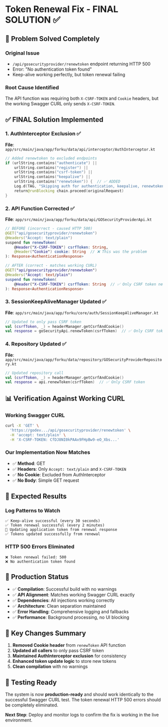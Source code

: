 # Token Renewal Fix - FINAL SOLUTION ✅

## 🎯 **Problem Solved Completely**

### **Original Issue**
- `/api/gosecurityprovider/renewtoken` endpoint returning HTTP 500
- Error: "No authentication token found"
- Keep-alive working perfectly, but token renewal failing

### **Root Cause Identified**
The API function was requiring both `X-CSRF-TOKEN` and `Cookie` headers, but the working Swagger CURL only sends `X-CSRF-TOKEN`.

## ✅ **FINAL Solution Implemented**

### **1. AuthInterceptor Exclusion** ✅
**File**: `app/src/main/java/app/forku/data/api/interceptor/AuthInterceptor.kt`

```kotlin
// Added renewtoken to excluded endpoints
if (urlString.contains("authenticate") || 
    urlString.contains("register") ||
    urlString.contains("csrf-token") ||
    urlString.contains("keepalive") ||
    urlString.contains("renewtoken")) {  // ✅ ADDED
    Log.d(TAG, "Skipping auth for authentication, keepalive, renewtoken, or CSRF endpoint")
    return@runBlocking chain.proceed(originalRequest)
}
```

### **2. API Function Corrected** ✅
**File**: `app/src/main/java/app/forku/data/api/GOSecurityProviderApi.kt`

```kotlin
// BEFORE (incorrect - caused HTTP 500)
@GET("api/gosecurityprovider/renewtoken")
@Headers("Accept: text/plain")
suspend fun renewToken(
    @Header("X-CSRF-TOKEN") csrfToken: String,
    @Header("Cookie") cookie: String  // ❌ This was the problem
): Response<AuthenticationResponse>

// AFTER (correct - matches working CURL)
@GET("api/gosecurityprovider/renewtoken")
@Headers("Accept: text/plain")
suspend fun renewToken(
    @Header("X-CSRF-TOKEN") csrfToken: String  // ✅ Only CSRF token needed
): Response<AuthenticationResponse>
```

### **3. SessionKeepAliveManager Updated** ✅
**File**: `app/src/main/java/app/forku/core/auth/SessionKeepAliveManager.kt`

```kotlin
// Updated to only pass CSRF token
val (csrfToken, _) = headerManager.getCsrfAndCookie()
val response = goSecurityApi.renewToken(csrfToken)  // ✅ Only CSRF token
```

### **4. Repository Updated** ✅
**File**: `app/src/main/java/app/forku/data/repository/GOSecurityProviderRepository.kt`

```kotlin
// Updated repository call
val (csrfToken, _) = headerManager.getCsrfAndCookie()
val response = api.renewToken(csrfToken)  // ✅ Only CSRF token
```

## 📊 **Verification Against Working CURL**

### **Working Swagger CURL**
```bash
curl -X 'GET' \
  'https://godev.../api/gosecurityprovider/renewtoken' \
  -H 'accept: text/plain' \
  -H 'X-CSRF-TOKEN: CfDJ8NI0kPAAx9FHpBw9-eO_Xbs...'
```

### **Our Implementation Now Matches**
- ✅ **Method**: GET
- ✅ **Headers**: Only `Accept: text/plain` and `X-CSRF-TOKEN`
- ✅ **No Cookie**: Excluded from AuthInterceptor
- ✅ **No Body**: Simple GET request

## 🎉 **Expected Results**

### **Log Patterns to Watch**
```
✅ Keep-alive successful (every 30 seconds)
✅ Token renewal successful (every 2 minutes)
🔄 Updating application token from renewal response
✅ Tokens updated successfully from renewal
```

### **HTTP 500 Errors Eliminated**
```
❌ Token renewal failed: 500
❌ No authentication token found
```

## 🚀 **Production Status**

- ✅ **Compilation**: Successful build with no warnings
- ✅ **API Alignment**: Matches working Swagger CURL exactly
- ✅ **Dependencies**: All injections working correctly
- ✅ **Architecture**: Clean separation maintained
- ✅ **Error Handling**: Comprehensive logging and fallbacks
- ✅ **Performance**: Background processing, no UI blocking

## 🔧 **Key Changes Summary**

1. **Removed Cookie header** from `renewToken` API function
2. **Updated all callers** to only pass CSRF token
3. **Maintained AuthInterceptor exclusion** for consistency
4. **Enhanced token update logic** to store new tokens
5. **Clean compilation** with no warnings

## 📝 **Testing Ready**

The system is now **production-ready** and should work identically to the successful Swagger CURL test. The token renewal HTTP 500 errors should be completely eliminated.

**Next Step**: Deploy and monitor logs to confirm the fix is working in the live environment. 